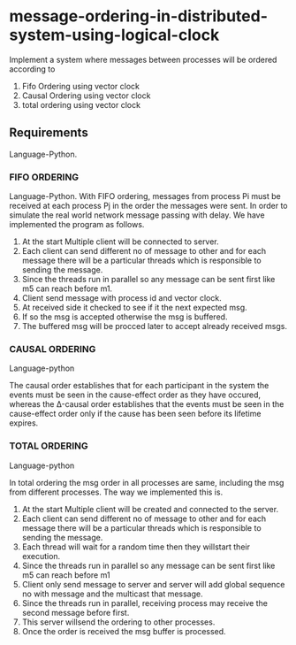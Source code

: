 # message-ordering-in-distributed-system-using-logical-clock
Implement a system where messages between processes will be ordered according to 
1. Fifo Ordering using vector clock
2. Causal Ordering using vector clock
3.  total ordering using vector clock

## Requirements
Language-Python.

### FIFO ORDERING


Language-Python.
With FIFO ordering, messages from process Pi must be received at each process Pj in the order the
messages were sent. In order to simulate the real world network message passing with delay. We have
implemented the program as follows.
1. At the start Multiple client will be connected to server.
2. Each client can send different no of message to other and for each message there will be a particular
threads which is responsible to sending the message.
3. Since the threads run in parallel so any message can be sent first like m5 can reach before m1.
4. Client send message with process id and vector clock.
5. At received side it checked to see if it the next expected msg.
6. If so the msg is accepted otherwise the msg is buffered.
7. The buffered msg will be procced later to accept already received msgs.


### CAUSAL ORDERING

 Language-python
 
 The causal order establishes that for each participant in the system the events must be
seen in the cause-effect order as they have occured, whereas the Δ-causal order establishes that the
events must be seen in the cause-effect order only if the cause has been seen before its lifetime
expires.

### TOTAL ORDERING

Language-python

In total ordering the msg order in all processes are same, including the msg from different processes. The
way we implemented this is.
1. At the start Multiple client will be created and connected to the server.
2. Each client can send different no of message to other and for each message there will be a particular
threads which is responsible to sending the message.
3. Each thread will wait for a random time then they willstart their execution.
4. Since the threads run in parallel so any message can be sent first like m5 can reach before m1
5. Client only send message to server and server will add global sequence no with message and the multicast that
message.
6. Since the threads run in parallel, receiving process may receive the second message before first.
7. This server willsend the ordering to other processes.
8. Once the order is received the msg buffer is processed.










